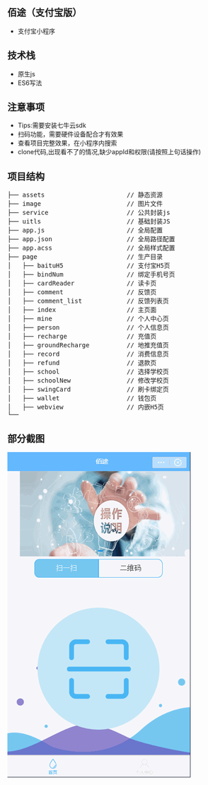 ﻿## 佰途（支付宝版）

- 支付宝小程序

## 技术栈

- 原生js
- ES6写法


## 注意事项

- Tips:需要安装七牛云sdk
- 扫码功能，需要硬件设备配合才有效果
- 查看项目完整效果，在小程序内搜索
- clone代码,出现看不了的情况,缺少appId和权限(请按照上句话操作)

## 项目结构

<pre>
├── assets                      // 静态资源
├── image                       // 图片文件
├── service                     // 公共封装js
├── uitls                       // 基础封装JS
├── app.js                      // 全局配置
├── app.json                    // 全局路径配置
├── app.acss                    // 全局样式配置
├── page                        // 生产目录
│   ├── baituH5                 // 支付宝H5页
│   ├── bindNum                 // 绑定手机号页
│   ├── cardReader              // 读卡页
│   ├── comment                 // 反馈页
│   ├── comment_list            // 反馈列表页
│   ├── index                   // 主页面
│   ├── mine                    // 个人中心页
│   ├── person                  // 个人信息页
│   ├── recharge                // 充值页
│   ├── groundRecharge          // 地推充值页
│   ├── record                  // 消费信息页
│   ├── refund                  // 退款页
│   ├── school                  // 选择学校页
│   ├── schoolNew               // 修改学校页
│   ├── swingCard               // 刷卡绑定页
│   ├── wallet                  // 钱包页
│   ├── webview                 // 内嵌H5页
└──
</pre>


## 部分截图

![首页](./image/1.gif)